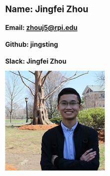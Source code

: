 # Name: Jingfei Zhou
## Email: zhouj5@rpi.edu
## Github: jingsting
## Slack: Jingfei Zhou
![Alt text](photo.jpg?raw=true "Title")